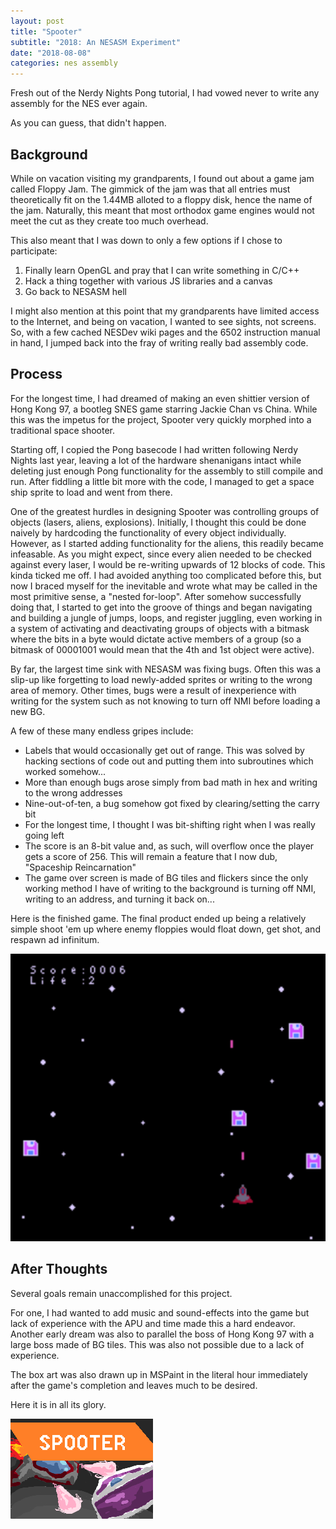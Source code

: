 ```yaml
---
layout: post
title: "Spooter"
subtitle: "2018: An NESASM Experiment"
date: "2018-08-08"
categories: nes assembly
---
```


Fresh out of the Nerdy Nights Pong tutorial, I had vowed never to write any
assembly for the NES ever again.

As you can guess, that didn't happen.

## Background

While on vacation visiting my grandparents, I found out about a game jam called
Floppy Jam. The gimmick of the jam was that all entries must theoretically
fit on the 1.44MB alloted to a floppy disk, hence the name of the jam.
Naturally, this meant that most orthodox game engines would not meet the cut as
they create too much overhead.

This also meant that I was down to only a few options if I chose to participate:
   1. Finally learn OpenGL and pray that I can write something in C/C++
   2. Hack a thing together with various JS libraries and a canvas
   3. Go back to NESASM hell

I might also mention at this point that my grandparents have limited access to
the Internet, and being on vacation, I wanted to see sights, not screens.
So, with a few cached NESDev wiki pages and the 6502 instruction manual in hand,
I jumped back into the fray of writing really bad assembly code.

## Process

For the longest time, I had dreamed of making an even shittier version of
Hong Kong 97, a bootleg SNES game starring Jackie Chan vs China. While this was the
impetus for the project, Spooter very quickly morphed into a traditional space shooter.

Starting off, I copied the Pong basecode I had written following Nerdy Nights
last year, leaving a lot of the hardware shenanigans intact while deleting just
enough Pong functionality for the assembly to still compile and run. After
fiddling a little bit more with the code, I managed to get a space ship sprite
to load and went from there.

One of the greatest hurdles in designing Spooter was controlling groups of objects
(lasers, aliens, explosions). Initially, I thought this could be done naively by
hardcoding the functionality of every object individually. However, as I started
adding functionality for the aliens, this readily became infeasable.
As you might expect, since every alien
needed to be checked against every laser, I would be re-writing upwards of 12
blocks of code. This kinda ticked me off. I had avoided anything too complicated
before this, but now I braced myself for the inevitable and wrote what may be
called in the most primitive sense, a "nested for-loop". After somehow
successfully doing that, I started to get into the groove of things and began
navigating and building a jungle of jumps, loops, and register juggling, even
working in a system of activating and deactivating groups of objects with a
bitmask where the bits in a byte would dictate active members of a group (so
a bitmask of 00001001 would mean that the 4th and 1st object were active).

By far, the largest time sink with NESASM was fixing bugs. Often this was a slip-up
like forgetting to load newly-added sprites or writing to the wrong area of memory.
Other times, bugs were a result of inexperience with writing for the system such
as not knowing to turn off NMI before loading a new BG.

A few of these many endless gripes include:
  - Labels that would occasionally get out of range. This was solved by hacking
  sections of code out and putting them into subroutines which worked somehow...
  - More than enough bugs arose simply from bad math in hex and writing to the
  wrong addresses
  - Nine-out-of-ten, a bug somehow got fixed by clearing/setting the carry bit
  - For the longest time, I thought I was bit-shifting right when I was really
  going left
  - The score is an 8-bit value and, as such, will overflow once the player gets
  a score of 256. This will remain a feature that I now dub, "Spaceship
  Reincarnation"
  - The game over screen is made of BG tiles and flickers since the only working
  method I have of writing to the background is turning off NMI, writing to an
  address, and turning it back on...

Here is the finished game. The final product ended up being a relatively simple
shoot 'em up where enemy floppies would float down, get shot, and respawn
ad infinitum.

![Spooter main game](/images/spooter/spooter_01.png)

## After Thoughts

Several goals remain unaccomplished for this project.

For one, I had wanted to add music and sound-effects into the game but lack of experience
with the APU and time made this a hard endeavor. Another early dream was also to
parallel the boss of Hong Kong 97 with a large boss made of BG tiles. This was
also not possible due to a lack of experience.

The box art was also drawn up in MSPaint in the literal hour immediately
after the game's completion and leaves much to be desired.

Here it is in all its glory.

![Spooter main game](/images/spooter/spooter_boxart.png)

